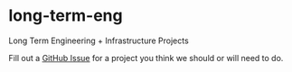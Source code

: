 # long-term-eng
Long Term Engineering + Infrastructure Projects

Fill out a [GitHub Issue](https://github.com/CouncilDataProject/long-term-eng/issues/new) for a project you think we
should or will need to do.
